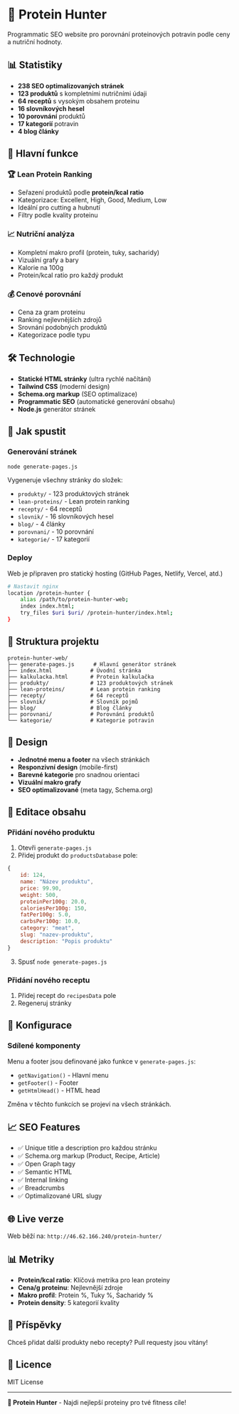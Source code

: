 # 🥩 Protein Hunter

Programmatic SEO website pro porovnání proteinových potravin podle ceny a nutriční hodnoty.

## 📊 Statistiky

- **238 SEO optimalizovaných stránek**
- **123 produktů** s kompletními nutričními údaji
- **64 receptů** s vysokým obsahem proteinu
- **16 slovníkových hesel**
- **10 porovnání** produktů
- **17 kategorií** potravin
- **4 blog články**

## 🎯 Hlavní funkce

### 🏆 Lean Protein Ranking
- Seřazení produktů podle **protein/kcal ratio**
- Kategorizace: Excellent, High, Good, Medium, Low
- Ideální pro cutting a hubnutí
- Filtry podle kvality proteinu

### 📈 Nutriční analýza
- Kompletní makro profil (protein, tuky, sacharidy)
- Vizuální grafy a bary
- Kalorie na 100g
- Protein/kcal ratio pro každý produkt

### 💰 Cenové porovnání
- Cena za gram proteinu
- Ranking nejlevnějších zdrojů
- Srovnání podobných produktů
- Kategorizace podle typu

## 🛠️ Technologie

- **Statické HTML stránky** (ultra rychlé načítání)
- **Tailwind CSS** (moderní design)
- **Schema.org markup** (SEO optimalizace)
- **Programmatic SEO** (automatické generování obsahu)
- **Node.js** generátor stránek

## 🚀 Jak spustit

### Generování stránek

```bash
node generate-pages.js
```

Vygeneruje všechny stránky do složek:
- `produkty/` - 123 produktových stránek
- `lean-proteins/` - Lean protein ranking
- `recepty/` - 64 receptů
- `slovnik/` - 16 slovníkových hesel
- `blog/` - 4 články
- `porovnani/` - 10 porovnání
- `kategorie/` - 17 kategorií

### Deploy

Web je připraven pro statický hosting (GitHub Pages, Netlify, Vercel, atd.)

```bash
# Nastavit nginx
location /protein-hunter {
    alias /path/to/protein-hunter-web;
    index index.html;
    try_files $uri $uri/ /protein-hunter/index.html;
}
```

## 📁 Struktura projektu

```
protein-hunter-web/
├── generate-pages.js      # Hlavní generátor stránek
├── index.html            # Úvodní stránka
├── kalkulacka.html       # Protein kalkulačka
├── produkty/             # 123 produktových stránek
├── lean-proteins/        # Lean protein ranking
├── recepty/              # 64 receptů
├── slovnik/              # Slovník pojmů
├── blog/                 # Blog články
├── porovnani/            # Porovnání produktů
└── kategorie/            # Kategorie potravin
```

## 🎨 Design

- **Jednotné menu a footer** na všech stránkách
- **Responzivní design** (mobile-first)
- **Barevné kategorie** pro snadnou orientaci
- **Vizuální makro grafy**
- **SEO optimalizované** (meta tagy, Schema.org)

## 📝 Editace obsahu

### Přidání nového produktu

1. Otevři `generate-pages.js`
2. Přidej produkt do `productsDatabase` pole:

```javascript
{
    id: 124,
    name: "Název produktu",
    price: 99.90,
    weight: 500,
    proteinPer100g: 20.0,
    caloriesPer100g: 150,
    fatPer100g: 5.0,
    carbsPer100g: 10.0,
    category: "meat",
    slug: "nazev-produktu",
    description: "Popis produktu"
}
```

3. Spusť `node generate-pages.js`

### Přidání nového receptu

1. Přidej recept do `recipesData` pole
2. Regeneruj stránky

## 🔧 Konfigurace

### Sdílené komponenty

Menu a footer jsou definované jako funkce v `generate-pages.js`:

- `getNavigation()` - Hlavní menu
- `getFooter()` - Footer
- `getHtmlHead()` - HTML head

Změna v těchto funkcích se projeví na všech stránkách.

## 📈 SEO Features

- ✅ Unique title a description pro každou stránku
- ✅ Schema.org markup (Product, Recipe, Article)
- ✅ Open Graph tagy
- ✅ Semantic HTML
- ✅ Internal linking
- ✅ Breadcrumbs
- ✅ Optimalizované URL slugy

## 🌐 Live verze

Web běží na: `http://46.62.166.240/protein-hunter/`

## 📊 Metriky

- **Protein/kcal ratio**: Klíčová metrika pro lean proteiny
- **Cena/g proteinu**: Nejlevnější zdroje
- **Makro profil**: Protein %, Tuky %, Sacharidy %
- **Protein density**: 5 kategorií kvality

## 🤝 Příspěvky

Chceš přidat další produkty nebo recepty? Pull requesty jsou vítány!

## 📄 Licence

MIT License

---

**🥩 Protein Hunter** - Najdi nejlepší proteiny pro tvé fitness cíle!
